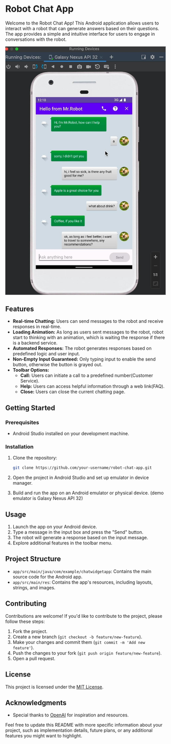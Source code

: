 # Robot Chat App

Welcome to the Robot Chat App! This Android application allows users to interact with a robot that can generate answers based on their questions. The app provides a simple and intuitive interface for users to engage in conversations with the robot.

![chat widget screenshot.jpg](chat%20widget%20screenshot.jpg)

## Features

- **Real-time Chatting:** Users can send messages to the robot and receive responses in real-time.
- **Loading Animation:** As long as users sent messages to the robot, robot start to thinking with an animation, which is waiting the response if there is a backend service.
- **Automated Responses:** The robot generates responses based on predefined logic and user input.
- **Non-Empty Input Guaranteed:** Only typing input to enable the send button, otherwise the button is grayed out.
- **Toolbar Options:**
    - **Call:** Users can initiate a call to a predefined number(Customer Service).
    - **Help:** Users can access helpful information through a web link(FAQ).
    - **Close:** Users can close the current chatting page.

## Getting Started

### Prerequisites

- Android Studio installed on your development machine.

### Installation

1. Clone the repository:

    ```bash
    git clone https://github.com/your-username/robot-chat-app.git
    ```

2. Open the project in Android Studio and set up emulator in device manager.

3. Build and run the app on an Android emulator or physical device. (demo emulator is Galaxy Nexus API 32)

## Usage

1. Launch the app on your Android device.
2. Type a message in the input box and press the "Send" button.
3. The robot will generate a response based on the input message.
4. Explore additional features in the toolbar menu.

## Project Structure

- `app/src/main/java/com/example/chatwidgetapp`: Contains the main source code for the Android app.
- `app/src/main/res`: Contains the app's resources, including layouts, strings, and images.

## Contributing

Contributions are welcome! If you'd like to contribute to the project, please follow these steps:

1. Fork the project.
2. Create a new branch (`git checkout -b feature/new-feature`).
3. Make your changes and commit them (`git commit -m 'Add new feature'`).
4. Push the changes to your fork (`git push origin feature/new-feature`).
5. Open a pull request.

## License

This project is licensed under the [MIT License](LICENSE).

## Acknowledgments

- Special thanks to [OpenAI](https://www.openai.com/) for inspiration and resources.

Feel free to update this README with more specific information about your project, such as implementation details, future plans, or any additional features you might want to highlight.

